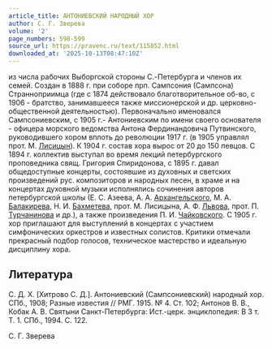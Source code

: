 ```yaml
---
article_title: АНТОНИЕВСКИЙ НАРОДНЫЙ ХОР
author: С. Г. Зверева
volume: '2'
page_numbers: 598-599
source_url: https://pravenc.ru/text/115852.html
downloaded_at: '2025-10-13T08:47:10Z'
---
```


из числа рабочих Выборгской стороны C.-Петербурга и членов их семей. Создан в 1888 г. при соборе прп. Сампсония (Сампсона) Странноприимца (где с 1874 действовало благотворительное об-во, с 1906 - братство, занимавшееся также миссионерской и др. церковно-общественной деятельностью). Первоначально именовался Сампсониевским, с 1905 г.- Антониевским по имени своего основателя - офицера морского ведомства Антона Фердинандовича Путвинского, руководившего хором вплоть до революции 1917 г. (в 1905 управлял прот. М. [Лисицын](https://pravenc.ru/text/Лисицын.html)). К 1904 г. состав хора вырос от 20 до 150 певцов. С 1894 г. коллектив выступал во время лекций петербургского проповедника свящ. Григория Спиридонова, с 1895 г. давал общедоступные концерты, состоявшие из духовных и светских произведений рус. композиторов и народных песен, в храме и на концертах духовной музыки исполнялись сочинения авторов петербургской школы (Е. С. Азеева, А. А. [Архангельского](https://pravenc.ru/text/Архангельский.html), М. А. [Балакирева,](<https://pravenc.ru/text/Балакирева .html>) Н. И. [Бахметева](https://pravenc.ru/text/Бахметева.html), прот. М. Лисицына, А. Ф. [Львова](https://pravenc.ru/text/Львов.html), прот. П. [Турчанинова](https://pravenc.ru/text/Турчанинов.html) и др.), а также произведения П. И. [Чайковского](https://pravenc.ru/text/Чайковский.html). С 1905 г. хор приглашают для выступлений в концертах с участием симфонических оркестров и известных солистов. Критики отмечали прекрасный подбор голосов, техническое мастерство и идеальную дисциплину хора.

## Литература

С. Д. Х. [Хитрово С. Д.]. Антониевский (Сампсониевский) народный хор. СПб., 1908; Разные известия // РМГ. 1915. № 4. Ст. 102; Антонов В. В., Кобак А. В. Святыни Санкт-Петербурга: Ист.-церк. энциклопедия: В 3 т. Т. 1. СПб., 1994. С. 122.

С. Г. Зверева

